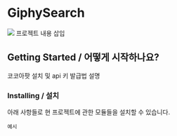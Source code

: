# GiphySearch

<img src="https://user-images.githubusercontent.com/76767233/126120666-e2853f3d-5437-49ea-bfe6-02770789417e.gif">
프로젝트 내용 삽입

## Getting Started / 어떻게 시작하나요?

코코아팟 설치 및 api 키 발급법 설명

### Installing / 설치

아래 사항들로 현 프로젝트에 관한 모듈들을 설치할 수 있습니다.

```
예시
```

